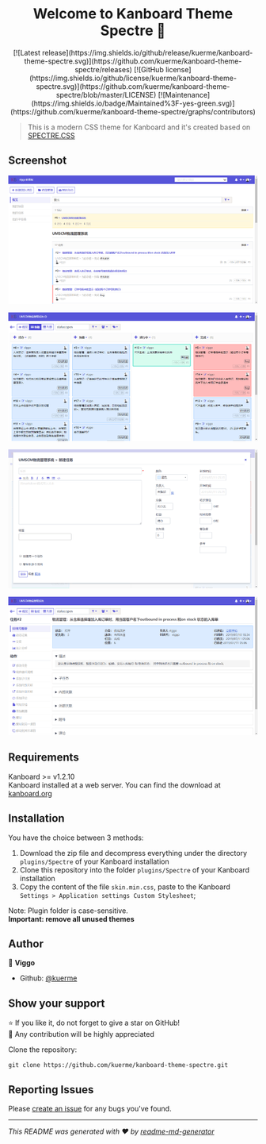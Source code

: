 <h1 align="center">Welcome to Kanboard Theme Spectre 👋</h1>
<p align="center">
  [![Latest release](https://img.shields.io/github/release/kuerme/kanboard-theme-spectre.svg)](https://github.com/kuerme/kanboard-theme-spectre/releases)
  [![GitHub license](https://img.shields.io/github/license/kuerme/kanboard-theme-spectre.svg)](https://github.com/kuerme/kanboard-theme-spectre/blob/master/LICENSE)
  [![Maintenance](https://img.shields.io/badge/Maintained%3F-yes-green.svg)](https://github.com/kuerme/kanboard-theme-spectre/graphs/contributors)
</p>

> This is a modern CSS theme for Kanboard and it's created based on [SPECTRE.CSS](https://picturepan2.github.io/spectre/)

## Screenshot

![Board](preview/screenshot-1.png)

![Kanboard](preview/screenshot-2.png)

![New](preview/screenshot-3.png)

![Detail](preview/screenshot-4.png)

## Requirements

Kanboard >= v1.2.10  
Kanboard installed at a web server.
You can find the download at [kanboard.org](https://kanboard.org/)

## Installation

You have the choice between 3 methods:

1. Download the zip file and decompress everything under the directory `plugins/Spectre` of your Kanboard installation
2. Clone this repository into the folder `plugins/Spectre` of your Kanboard installation
3. Copy the content of the file `skin.min.css`, paste to the Kanboard `Settings > Application settings Custom Stylesheet`;

Note: Plugin folder is case-sensitive.  
**Important: remove all unused themes**

## Author

👤 **Viggo**

-   Github: [@kuerme](https://github.com/kuerme)

## Show your support

:star: If you like it, do not forget to give a star on GitHub!  
:construction_worker: Any contribution will be highly appreciated

Clone the repository:

```console
git clone https://github.com/kuerme/kanboard-theme-spectre.git
```

## Reporting Issues

Please [create an issue](https://github.com/kuerme/kanboard-theme-spectre/issues) for any bugs you've found.

---

_This README was generated with ❤️ by [readme-md-generator](https://github.com/kefranabg/readme-md-generator)_

